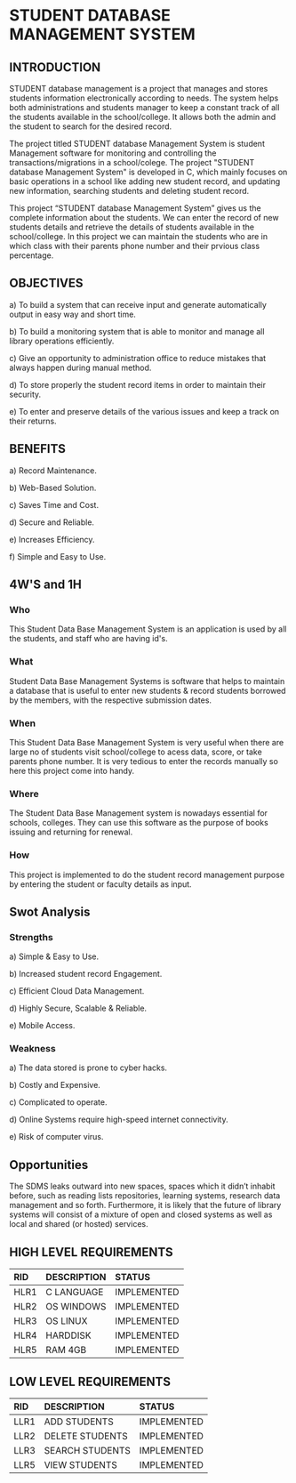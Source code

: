 # **STUDENT DATABASE MANAGEMENT SYSTEM**

## INTRODUCTION

STUDENT database management is a project that manages and stores students information electronically according to needs. The system helps both administrations and students manager to keep a constant track of all the students available in the school/college. It allows both the admin and the student to search for the desired record.

The project titled STUDENT database Management System is student Management software for monitoring and controlling the transactions/migrations in a school/colege. The project "STUDENT database Management System" is developed in C, which mainly focuses on basic operations in a school like adding new student record, and updating new information, searching students and deleting student record.

This project “STUDENT database Management System” gives us the complete information about the students. We can enter the record of new students details and retrieve the details of students available in the school/college. In this project we can maintain the students who are in which class with their parents phone number and their prvious class percentage.

## OBJECTIVES
a) To build a system that can receive input and generate automatically output in easy way and short time.

b) To build a monitoring system that is able to monitor and manage all library operations efficiently.

c) Give an opportunity to administration office to reduce mistakes that always happen during manual method.

d) To store properly the student record items in order to maintain their security.

e) To enter and preserve details of the various issues and keep a track on their returns.

## **BENEFITS**
a) Record Maintenance.

b) Web-Based Solution.

c) Saves Time and Cost.

d) Secure and Reliable.

e) Increases Efficiency.

f) Simple and Easy to Use.

## **4W'S and 1H**

### Who
This Student Data Base Management System is an application is used by all the students, and staff who are having id's.

### What
Student Data Base Management  Systems is software that helps to maintain a database that is useful to enter new students & record students borrowed by the members, with the respective submission dates.

### When
This Student Data Base Management System is very useful when there are large no of students visit school/college to acess data, score, or take parents phone number. It is very tedious to enter the records manually so here this project come into handy.

### Where
The Student Data Base Management system is nowadays essential for schools, colleges. They can use this software as the purpose of books issuing and returning for renewal.

### How
This project is implemented to do the student record management purpose by entering the student or faculty details as input.

## **Swot Analysis**

### Strengths
a) Simple & Easy to Use.

b) Increased student record Engagement.

c) Efficient Cloud Data Management.

d) Highly Secure, Scalable & Reliable. 

e) Mobile Access.

### Weakness
a) The data stored is prone to cyber hacks.

b) Costly and Expensive.

c) Complicated to operate.

d) Online Systems require high-speed internet connectivity.

e) Risk of computer virus.

## Opportunities
The SDMS leaks outward into new spaces, spaces which it didn’t inhabit before, such as reading lists repositories, learning systems, research data management and so forth. Furthermore, it is likely that the future of library systems will consist of a mixture of open and closed systems as well as local and shared (or hosted) services. 


## HIGH LEVEL REQUIREMENTS

|RID|DESCRIPTION|STATUS|
|:--|:----------|:-----|
|HLR1|C LANGUAGE|IMPLEMENTED|
|HLR2|OS WINDOWS|IMPLEMENTED|
|HLR3|OS LINUX|IMPLEMENTED|
|HLR4|HARDDISK|IMPLEMENTED|
|HLR5|RAM 4GB|IMPLEMENTED|

## LOW LEVEL REQUIREMENTS

|RID|DESCRIPTION|STATUS|
|:--|:----------|:-----|
|LLR1|ADD STUDENTS|IMPLEMENTED|
|LLR2|DELETE STUDENTS|IMPLEMENTED|
|LLR3|SEARCH STUDENTS|IMPLEMENTED|
|LLR5|VIEW STUDENTS|IMPLEMENTED|







